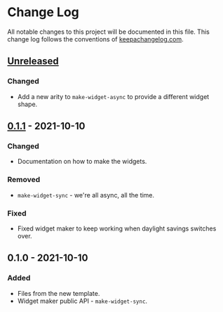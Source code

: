 # Change Log
All notable changes to this project will be documented in this file. This change log follows the conventions of [keepachangelog.com](http://keepachangelog.com/).

## [Unreleased]
### Changed
- Add a new arity to `make-widget-async` to provide a different widget shape.

## [0.1.1] - 2021-10-10
### Changed
- Documentation on how to make the widgets.

### Removed
- `make-widget-sync` - we're all async, all the time.

### Fixed
- Fixed widget maker to keep working when daylight savings switches over.

## 0.1.0 - 2021-10-10
### Added
- Files from the new template.
- Widget maker public API - `make-widget-sync`.

[Unreleased]: https://sourcehost.site/your-name/clojure-studies/compare/0.1.1...HEAD
[0.1.1]: https://sourcehost.site/your-name/clojure-studies/compare/0.1.0...0.1.1
